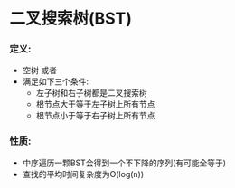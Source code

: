 # 二叉搜索树\(BST\)

### 定义:

* 空树 或者
* 满足如下三个条件:
  * 左子树和右子树都是二叉搜索树
  * 根节点大于等于左子树上所有节点
  * 根节点小于等于右子树上所有节点

### 性质:

* 中序遍历一颗BST会得到一个不下降的序列\(有可能全等于\)
* 查找的平均时间复杂度为O\(log\(n\)\)

